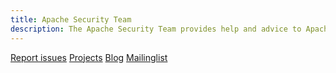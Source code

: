 ```yaml
---
title: Apache Security Team
description: The Apache Security Team provides help and advice to Apache projects on security issues and coordinates the handling of security vulnerabilities.
---
```


<div id="action-buttons">
  <a class="button primary big" href="/report">Report issues</a>
  <a class="button outline big" href="/projects">Projects</a>
  <a class="button outline big" href="/blog">Blog</a>
  <a class="button outline big" href="/mailinglist">Mailinglist</a>
</div>
